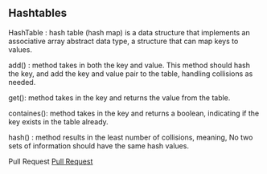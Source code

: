## Hashtables

HashTable : hash table (hash map) is a data structure that implements an associative array abstract data type, a structure that can map keys to values. 

add() : method takes in both the key and value. This method should hash the key, and add the key and value pair to the table, handling collisions as needed.

get(): method takes in the key and returns the value from the table.

containes(): method takes in the key and returns a boolean, indicating if the key exists in the table already.

hash() : method results in the least number of collisions, meaning, No two sets of information should have the same hash values.

Pull Request 
[Pull Request](https://github.com/Rawan199812/401-data-structure/pull/14)